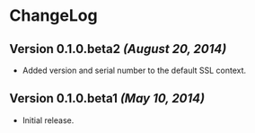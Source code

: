 # ChangeLog

## Version 0.1.0.beta2 _(August 20, 2014)_

- Added version and serial number to the default SSL context.

## Version 0.1.0.beta1 _(May 10, 2014)_

 - Initial release.
